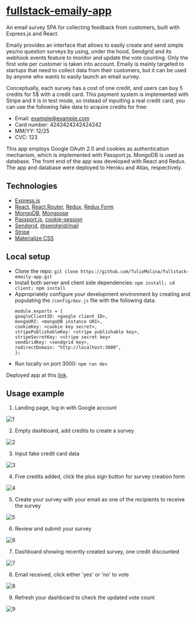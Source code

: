 # [fullstack-emaily-app](https://tm-emaily.herokuapp.com)

An email survey SPA for collecting feedback from customers, built with Express.js and React.

Emaily provides an interface that allows to easily create and send simple yes/no question surveys by using, under the hood, Sendgrid and its webhook events feature to monitor and update the vote counting. Only the first vote per customer is taken into account. Emaily is mainly targeted to startups that need to collect data from their customers, but it can be used by anyone who wants to easily launch an email survey.

Conceptually, each survey has a cost of one credit, and users can buy 5 credits for 5$ with a credit card. This payment system is implemented with Stripe and it is in test mode, so instead of inputting a real credit card, you can use the following fake data to acquire credits for free:
- Email: example@example.com
- Card number: 4242424242424242
- MM/YY: 12/25
- CVC: 123

This app employs Google OAuth 2.0 and cookies as authentication mechanism, which is implemented with Passport.js. MongoDB is used as database. The front end of the app was developed with React and Redux. The app and database were deployed to Heroku and Atlas, respectively.

## Technologies
- [Express.js](https://expressjs.com/)
- [React](https://reactjs.org/), [React Router](https://reactrouter.com/), [Redux](https://redux.js.org/), [Redux Form](https://redux-form.com/8.3.0/)
- [MongoDB](https://www.mongodb.com/), [Mongoose](https://mongoosejs.com/)
- [Passport.js](http://www.passportjs.org/), [cookie-session](https://www.npmjs.com/package/cookie-session)
- [Sendgrid](https://sendgrid.com/), [@sendgrid/mail](https://www.npmjs.com/package/@sendgrid/mail)
- [Stripe](https://stripe.com/)
- [Materialize CSS](https://materializecss.com/)

## Local setup
- Clone the repo: `git clone https://github.com/TulioMolina/fullstack-emaily-app.git`
- Install both server and client side dependencies: `npm install; cd client; npm install`
- Appropriately configure your development environment by creating and populating the `/config/dev.js` file with the following data:
  ```
  module.exports = {
  googleClientID: <google client ID>,
  mongoURI: <mongoDB instance URI>,
  cookieKey: <cookie key secret>,
  stripePublishableKey: <stripe publishable key>,
  stripeSecretKey: <stripe secret key>
  sendGridKey: <sendgrid key>,
  redirectDomain: "http://localhost:3000", 
  };

- Run locally on port 3000: `npm run dev`

Deployed app at this [link](https://tm-emaily.herokuapp.com).

## Usage example

1) Landing page, log in with Google account

![1](https://github.com/TulioMolina/fullstack-emaily-app/blob/master/demo-images/1.png)

2) Empty dashboard, add credits to create a survey 

![2](https://github.com/TulioMolina/fullstack-emaily-app/blob/master/demo-images/2.png)

3) Input fake credit card data

![3](https://github.com/TulioMolina/fullstack-emaily-app/blob/master/demo-images/3.png)

4) Five credits added, click the plus sign button for survey creation form

![4](https://github.com/TulioMolina/fullstack-emaily-app/blob/master/demo-images/4.png)

5) Create your survey with your email as one of the recipients to receive the survey

![5](https://github.com/TulioMolina/fullstack-emaily-app/blob/master/demo-images/5.png)

6) Review and submit your survey

![6](https://github.com/TulioMolina/fullstack-emaily-app/blob/master/demo-images/6.png)

7) Dashboard showing recently created survey, one credit discounted

![7](https://github.com/TulioMolina/fullstack-emaily-app/blob/master/demo-images/7.png)

8) Email received, click either 'yes' or 'no' to vote

![8](https://github.com/TulioMolina/fullstack-emaily-app/blob/master/demo-images/8.png)

9) Refresh your dashboard to check the updated vote count

![9](https://github.com/TulioMolina/fullstack-emaily-app/blob/master/demo-images/9.png)
